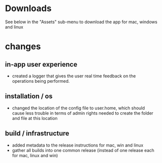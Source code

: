 # Downloads
See below in the "Assets" sub-menu to download the app for mac, windows and linux

# changes

## in-app user experience
- created a logger that gives the user real time feedback on the operations being performed.

## installation / os
- changed the location of the config file to user.home, which should cause less trouble in terms of admin rights needed to create the folder and file at this location

## build / infrastructure
- added metadata to the release instructions for mac, win and linux
- gather all builds into one common release (instead of one release each for mac, linux and win)
